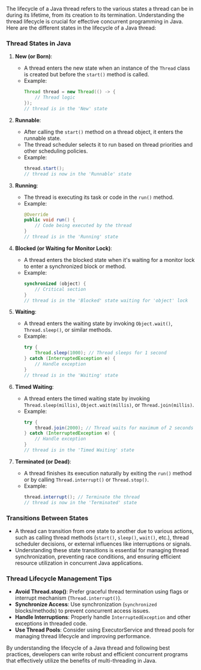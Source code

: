The lifecycle of a Java thread refers to the various states a thread can be in during its lifetime, from its creation to its termination. Understanding the thread lifecycle is crucial for effective concurrent programming in Java. Here are the different states in the lifecycle of a Java thread:

### Thread States in Java

1. **New (or Born)**:
   - A thread enters the new state when an instance of the `Thread` class is created but before the `start()` method is called.
   - Example:
     ```java
     Thread thread = new Thread(() -> {
         // Thread logic
     });
     // thread is in the 'New' state
     ```

2. **Runnable**:
   - After calling the `start()` method on a thread object, it enters the runnable state.
   - The thread scheduler selects it to run based on thread priorities and other scheduling policies.
   - Example:
     ```java
     thread.start();
     // thread is now in the 'Runnable' state
     ```

3. **Running**:
   - The thread is executing its task or code in the `run()` method.
   - Example:
     ```java
     @Override
     public void run() {
         // Code being executed by the thread
     }
     // thread is in the 'Running' state
     ```

4. **Blocked (or Waiting for Monitor Lock)**:
   - A thread enters the blocked state when it's waiting for a monitor lock to enter a synchronized block or method.
   - Example:
     ```java
     synchronized (object) {
         // Critical section
     }
     // thread is in the 'Blocked' state waiting for 'object' lock
     ```

5. **Waiting**:
   - A thread enters the waiting state by invoking `Object.wait()`, `Thread.sleep()`, or similar methods.
   - Example:
     ```java
     try {
         Thread.sleep(1000); // Thread sleeps for 1 second
     } catch (InterruptedException e) {
         // Handle exception
     }
     // thread is in the 'Waiting' state
     ```

6. **Timed Waiting**:
   - A thread enters the timed waiting state by invoking `Thread.sleep(millis)`, `Object.wait(millis)`, or `Thread.join(millis)`.
   - Example:
     ```java
     try {
         thread.join(2000); // Thread waits for maximum of 2 seconds
     } catch (InterruptedException e) {
         // Handle exception
     }
     // thread is in the 'Timed Waiting' state
     ```

7. **Terminated (or Dead)**:
   - A thread finishes its execution naturally by exiting the `run()` method or by calling `Thread.interrupt()` or `Thread.stop()`.
   - Example:
     ```java
     thread.interrupt(); // Terminate the thread
     // thread is now in the 'Terminated' state
     ```

### Transitions Between States

- A thread can transition from one state to another due to various actions, such as calling thread methods (`start()`, `sleep()`, `wait()`, etc.), thread scheduler decisions, or external influences like interruptions or signals.
- Understanding these state transitions is essential for managing thread synchronization, preventing race conditions, and ensuring efficient resource utilization in concurrent Java applications.

### Thread Lifecycle Management Tips

- **Avoid Thread.stop()**: Prefer graceful thread termination using flags or interrupt mechanism (`Thread.interrupt()`).
- **Synchronize Access**: Use synchronization (`synchronized` blocks/methods) to prevent concurrent access issues.
- **Handle Interruptions**: Properly handle `InterruptedException` and other exceptions in threaded code.
- **Use Thread Pools**: Consider using ExecutorService and thread pools for managing thread lifecycle and improving performance.

By understanding the lifecycle of a Java thread and following best practices, developers can write robust and efficient concurrent programs that effectively utilize the benefits of multi-threading in Java.